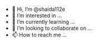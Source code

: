 - 👋 Hi, I’m @shaida112e
- 👀 I’m interested in ...
- 🌱 I’m currently learning ...
- 💞️ I’m looking to collaborate on ...
- 📫 How to reach me ...

<!---
shaida112e/shaida112e is a ✨ special ✨ repository because its `README.md` (this file) appears on your GitHub profile.
You can click the Preview link to take a look at your changes.
--->
